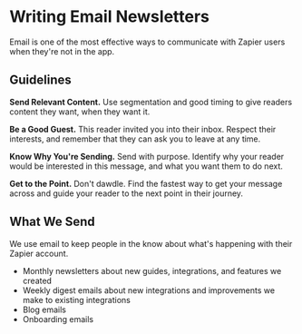 # Writing Email Newsletters

Email is one of the most effective ways to communicate with Zapier users when they're not in the app.  

<!--this needs some more meat on its bones-->

## Guidelines

**Send Relevant Content.** Use segmentation and good timing to give readers content they want, when they want it. 

**Be a Good Guest.** This reader invited you into their inbox. Respect their interests, and remember that they can ask you to leave at any time.  

**Know Why You're Sending.** Send with purpose. Identify why your reader would be interested in this message, and what you want them to do next.

**Get to the Point.** Don't dawdle. Find the fastest way to get your message across and guide your reader to the next point in their journey.

## What We Send

We use email to keep people in the know about what's happening with their Zapier account. 

- Monthly newsletters about new guides, integrations, and features we created
- Weekly digest emails about new integrations and improvements we make to existing integrations
- Blog emails
- Onboarding emails
